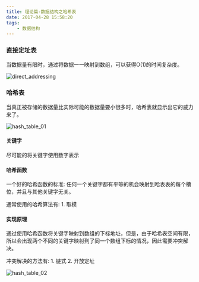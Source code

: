 ```yaml
---
title: 理论篇-数据结构之哈希表
date: 2017-04-28 15:58:20
tags:
    - 数据结构
---
```


### 直接定址表
当数据量有限时，通过将数据一一映射到数组，可以获得O(1)的时间复杂度。

![direct_addressing](/img/direct_addressing.png)

### 哈希表
当真正被存储的数据量比实际可能的数据量要小很多时，哈希表就显示出它的威力来了。

![hash_table_01](/img/hash_table_01.png)

#### 关键字
尽可能的将关键字使用数字表示

#### 哈希函数
一个好的哈希函数的标准: 任何一个关键字都有平等的机会映射到哈表表的每个槽位，并且与其他关键字无关。

通常使用的哈希算法有: 1. 取模

#### 实现原理
通过使用哈希函数将关键字映射到数组的下标地址，但是，由于哈希表空间有限，所以会出现两个不同的关键字映射到了同一个数组下标的情况，因此需要冲突解决。

冲突解决的方法有: 1. 链式 2. 开放定址

![hash_table_02](/img/hash_table_02.png)